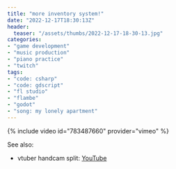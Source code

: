 ```yaml
---
title: "more inventory system!"
date: "2022-12-17T18:30:13Z"
header:
  teaser: "/assets/thumbs/2022-12-17-18-30-13.jpg"
categories:
- "game development"
- "music production"
- "piano practice"
- "twitch"
tags:
- "code: csharp"
- "code: gdscript"
- "fl studio"
- "flambe"
- "godot"
- "song: my lonely apartment"
---
```

{% include video id="783487660" provider="vimeo" %}

See also:
* vtuber handcam split: [YouTube](https://www.youtube.com/watch?v=XK5CC-6_vWs)